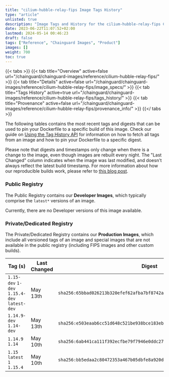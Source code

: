 ```yaml
---
title: "cilium-hubble-relay-fips Image Tags History"
type: "article"
unlisted: true
description: "Image Tags and History for the cilium-hubble-relay-fips Chainguard Image"
date: 2023-06-22T11:07:52+02:00
lastmod: 2024-05-14 00:46:23
draft: false
tags: ["Reference", "Chainguard Images", "Product"]
images: []
weight: 700
toc: true
---
```


{{< tabs >}}
{{< tab title="Overview" active=false url="/chainguard/chainguard-images/reference/cilium-hubble-relay-fips/" >}}
{{< tab title="Details" active=false url="/chainguard/chainguard-images/reference/cilium-hubble-relay-fips/image_specs/" >}}
{{< tab title="Tags History" active=true url="/chainguard/chainguard-images/reference/cilium-hubble-relay-fips/tags_history/" >}}
{{< tab title="Provenance" active=false url="/chainguard/chainguard-images/reference/cilium-hubble-relay-fips/provenance_info/" >}}
{{</ tabs >}}

The following tables contains the most recent tags and digests that can be used to pin your Dockerfile to a specific build of this image. Check our guide on [Using the Tag History API](/chainguard/chainguard-images/using-the-tag-history-api/) for information on how to fetch all tags from an image and how to pin your Dockerfile to a specific digest.

Please note that digests and timestamps only change when there is a change to the image, even though images are rebuilt every night. The "Last Changed" column indicates when the image was last modified, and doesn't always reflect the latest build timestamp. For more information about how our reproducible builds work, please refer to [this blog post](https://www.chainguard.dev/unchained/reproducing-chainguards-reproducible-image-builds).

### Public Registry
The Public Registry contains our **Developer Images**, which typically comprise the `latest*` versions of an image.

Currently, there are no Developer versions of this image available.

### Private/Dedicated Registry
The Private/Dedicated Registry contains our **Production Images**, which include all versioned tags of an image and special images that are not available in the public registry (including FIPS images and other custom builds).

| Tag (s)                                       | Last Changed | Digest                                                                    |
|-----------------------------------------------|--------------|---------------------------------------------------------------------------|
|  `1.15-dev` `1-dev` `1.15.4-dev` `latest-dev` | May 13th     | `sha256:65bbad026213b320efef62afba7bf8742a89fbee3c26fc72395f0c159a806ed3` |
|  `1.14.9-dev` `1.14-dev`                      | May 13th     | `sha256:e503eaab6cc51d648c521be938bce183eb97796cdcf83eea9d8052d49b83a713` |
|  `1.14.9` `1.14`                              | May 10th     | `sha256:6ab441ca111f392ecfbe79f7946e0ddc272ca6aeca7057413307c2a07a806cce` |
|  `1.15` `latest` `1` `1.15.4`                 | May 10th     | `sha256:bb5edaa2c80472353a467b05dbfe8a920d74ca49d0d2544e4362a0929b642e22` |

